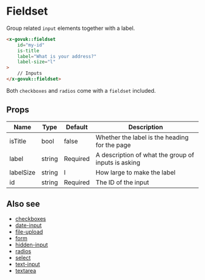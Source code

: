 # Fieldset

Group related `input` elements together with a label.

```html
<x-govuk::fieldset
    id="my-id"
    is-title
    label="What is your address?"
    label-size="l"
>
    // Inputs
</x-govuk::fieldset>
```

Both `checkboxes` and `radios` come with a `fieldset` included.

## Props

| Name       | Type   | Default  | Description |
| ---------- | ------ | -------- | ----------- |
| isTitle    | bool   | false    | Whether the label is the heading for the page |
| label      | string | Required | A description of what the group of inputs is asking |
| labelSize  | string | l        | How large to make the label |
| id         | string | Required | The ID of the input |

## Also see

* [checkboxes](checkboxes.md)
* [date-input](date-input.md)
* [file-upload](file-upload.md)
* [form](form.md)
* [hidden-input](hidden-input.md)
* [radios](radios.md)
* [select](select.md)
* [text-input](text-input.md)
* [textarea](textarea.md)
